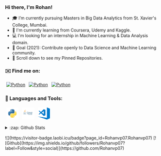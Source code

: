 ### Hi there, I'm Rohan!

<!--
**Rohanvp07/Rohanvp07** is a ✨ _special_ ✨ repository because its `README.md` (this file) appears on your GitHub profile.

Here are some ideas to get you started:

- 🔭 I’m currently pursuing on ...
- 🌱 I’m currently learning ...
- 👯 I’m looking to collaborate on ...
- 🤔 I’m looking for help with ...
- 💬 Ask me about ...
- 📫 How to reach me: ...
- 😄 Pronouns: ...
- ⚡ Fun fact: ...
-->

* 🎓 I’m currently pursuing Masters in Big Data Analytics from St. Xavier's College, Mumbai.
* 🌱 I'm currently learning from Coursera, Udemy and Kaggle.
* 💻 I'm looking for an internship in Machine Learning & Data Analysis domain.
* 🎯 Goal (2021): Contribute openly to Data Science and Machine Learning community.
* 📌 Scroll down to see my Pinned Repositories.

### ✉️ Find me on:


<p align="left">
 <!--<a href="https://charalambosioannou.github.io/" target="_blank" rel="noopener noreferrer"> <img src="https://raw.githubusercontent.com/iconic/open-iconic/master/svg/globe.svg" alt="Python" height="40" style="vertical-align:top; margin:4px"> </a>-->

 <a href="https://linkedin.com/in/rohan-patil-107163184/" target="_blank" rel="noopener noreferrer"> <img src="https://cdn.jsdelivr.net/npm/simple-icons@v3/icons/linkedin.svg" alt="Python" height="30" style="vertical-align:top; margin:4px"></a>
 <a href="rohanvp009@gmail.com"> <img src="https://cdn.jsdelivr.net/npm/simple-icons@v3/icons/gmail.svg" alt="Python" height="30" style="vertical-align:top; margin:4px"></a>
 <a href="https://www.instagram.com/ign_rohan/"> <img src="https://cdn.jsdelivr.net/npm/simple-icons@v3/icons/instagram.svg" alt="Python" height="30" style="vertical-align:top; margin:4px"></a>

</p>


### 🧰 Languages and Tools:
<p align="left">
<img src="https://raw.githubusercontent.com/github/explore/80688e429a7d4ef2fca1e82350fe8e3517d3494d/topics/python/python.png" alt="Python" height="40" style="vertical-align:top; margin:4px">
<img src="https://raw.githubusercontent.com/github/explore/80688e429a7d4ef2fca1e82350fe8e3517d3494d/topics/java/java.png" alt="Javascript" height="40" style="vertical-align:top; margin:4px">
<img src="https://raw.githubusercontent.com/github/explore/80688e429a7d4ef2fca1e82350fe8e3517d3494d/topics/visual-studio-code/visual-studio-code.png" alt="VS Code" height="40" style="vertical-align:top; margin:4px">
</p>



<details>
 <summary>:zap: Github Stats </summary>
        
  <img align='left' src="https://github-readme-stats.vercel.app/api?username=Rohanvp07&show_icons=true&theme=tokyonight" />

</details>

</br>
![](https://visitor-badge.laobi.icu/badge?page_id=Rohanvp07.Rohanvp07)
[![Github](https://img.shields.io/github/followers/Rohanvp07?label=Follow&style=social)](https://github.com/Rohanvp07)
</br>

